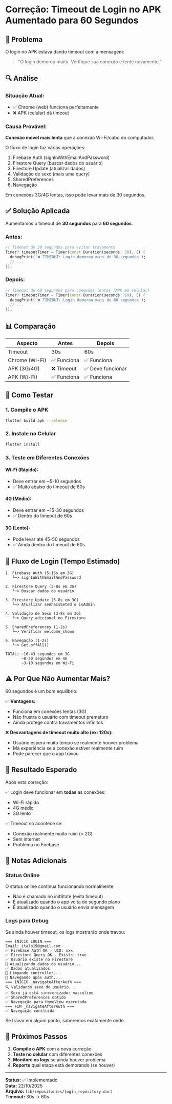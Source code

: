 # Correção: Timeout de Login no APK Aumentado para 60 Segundos

## 🎯 Problema

O login no APK estava dando timeout com a mensagem:
> "O login demorou muito. Verifique sua conexão e tente novamente."

## 🔍 Análise

### Situação Atual:
- ✅ Chrome (web) funciona perfeitamente
- ❌ APK (celular) dá timeout

### Causa Provável:
**Conexão móvel mais lenta** que a conexão Wi-Fi/cabo do computador.

O fluxo de login faz várias operações:
1. Firebase Auth (signInWithEmailAndPassword)
2. Firestore Query (buscar dados do usuário)
3. Firestore Update (atualizar dados)
4. Validação de sexo (mais uma query)
5. SharedPreferences
6. Navegação

Em conexões 3G/4G lentas, isso pode levar mais de 30 segundos.

## ✅ Solução Aplicada

Aumentamos o timeout de **30 segundos** para **60 segundos**.

### Antes:
```dart
// Timeout de 30 segundos para evitar travamento
Timer? timeoutTimer = Timer(const Duration(seconds: 30), () {
  debugPrint('❌ TIMEOUT: Login demorou mais de 30 segundos');
  // ...
});
```

### Depois:
```dart
// Timeout de 60 segundos para conexões lentas (APK em celular)
Timer? timeoutTimer = Timer(const Duration(seconds: 60), () {
  debugPrint('❌ TIMEOUT: Login demorou mais de 60 segundos');
  // ...
});
```

## 📊 Comparação

| Aspecto | Antes | Depois |
|---------|-------|--------|
| Timeout | 30s | 60s |
| Chrome (Wi-Fi) | ✅ Funciona | ✅ Funciona |
| APK (3G/4G) | ❌ Timeout | ✅ Deve funcionar |
| APK (Wi-Fi) | ✅ Funciona | ✅ Funciona |

## 🧪 Como Testar

### 1. Compile o APK
```bash
flutter build apk --release
```

### 2. Instale no Celular
```bash
flutter install
```

### 3. Teste em Diferentes Conexões

#### Wi-Fi (Rápido):
- Deve entrar em ~5-10 segundos
- ✅ Muito abaixo do timeout de 60s

#### 4G (Médio):
- Deve entrar em ~15-30 segundos
- ✅ Dentro do timeout de 60s

#### 3G (Lento):
- Pode levar até 45-50 segundos
- ✅ Ainda dentro do timeout de 60s

## 🔄 Fluxo de Login (Tempo Estimado)

```
1. Firebase Auth (5-15s em 3G)
   └─> signInWithEmailAndPassword
   
2. Firestore Query (3-8s em 3G)
   └─> Buscar dados do usuário
   
3. Firestore Update (3-8s em 3G)
   └─> Atualizar senhaIsSeted e isAdmin
   
4. Validação de Sexo (3-8s em 3G)
   └─> Query adicional no Firestore
   
5. SharedPreferences (1-2s)
   └─> Verificar welcome_shown
   
6. Navegação (1-2s)
   └─> Get.offAll()

TOTAL: ~16-43 segundos em 3G
       ~8-20 segundos em 4G
       ~3-10 segundos em Wi-Fi
```

## ⚠️ Por Que Não Aumentar Mais?

60 segundos é um bom equilíbrio:

✅ **Vantagens:**
- Funciona em conexões lentas (3G)
- Não frustra o usuário com timeout prematuro
- Ainda protege contra travamentos infinitos

❌ **Desvantagens de timeout muito alto (ex: 120s):**
- Usuário espera muito tempo se realmente houver problema
- Má experiência se a conexão estiver realmente ruim
- Pode parecer que o app travou

## 🎯 Resultado Esperado

Após esta correção:

✅ Login deve funcionar em **todas** as conexões:
- Wi-Fi rápido
- 4G médio
- 3G lento

✅ Timeout só acontece se:
- Conexão realmente muito ruim (< 2G)
- Sem internet
- Problema no Firebase

## 📝 Notas Adicionais

### Status Online
O status online continua funcionando normalmente:
- Não é chamado no initState (evita timeout)
- É atualizado quando o app volta do segundo plano
- É atualizado quando o usuário envia mensagem

### Logs para Debug
Se ainda houver timeout, os logs mostrarão onde travou:
```
=== INÍCIO LOGIN ===
Email: italo19@gmail.com
✅ Firebase Auth OK - UID: xxx
✅ Firestore Query OK - Exists: true
✅ Usuário existe no Firestore
🔄 Atualizando dados do usuário...
✅ Dados atualizados
🧹 Limpando controller...
🚀 Navegando após auth...
=== INÍCIO _navigateAfterAuth ===
🔍 Validando sexo do usuário...
✅ Sexo já está sincronizado: masculino
✅ SharedPreferences obtido
✅ Navegação para HomeView executada
=== FIM _navigateAfterAuth ===
✅ Navegação concluída
```

Se travar em algum ponto, saberemos exatamente onde.

## 🚀 Próximos Passos

1. **Compile o APK** com a nova correção
2. **Teste no celular** com diferentes conexões
3. **Monitore os logs** se ainda houver problema
4. **Reporte** qual etapa está demorando (se houver)

---

**Status:** ✅ Implementado  
**Data:** 22/10/2025  
**Arquivo:** `lib/repositories/login_repository.dart`  
**Timeout:** 30s → 60s
